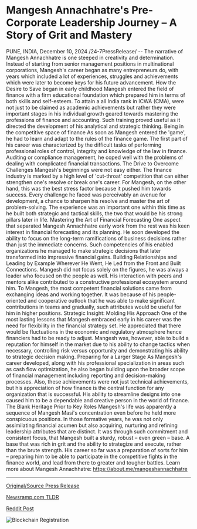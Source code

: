 # Mangesh Annachhatre's Pre-Corporate Leadership Journey – A Story of Grit and Mastery

PUNE, INDIA, December 10, 2024 /24-7PressRelease/ -- The narrative of Mangesh Annachhatre is one steeped in creativity and determination. Instead of starting from senior management positions in multinational corporations, Mangesh's career began as many entrepreneurs do, with years which included a lot of experiences, struggles and achievements which were later to become keys for his future advancement.  How the Desire to Save began in early childhood  Mangesh entered the field of finance with a firm educational foundation which prepared him in terms of both skills and self-esteem. To attain a all India rank in ICWA (CMA), were not just to be claimed as academic achievements but rather they were important stages in his individual growth geared towards mastering the professions of finance and accounting. Such training proved useful as it directed the development of his analytical and strategic thinking.  Being in the competitive space of finance  As soon as Mangesh entered the 'game', he had to learn and adapt to the rules of the finance game. The first part of his career was characterized by the difficult tasks of performing professional roles of control, integrity and knowledge of the law in finance. Auditing or compliance management, he coped well with the problems of dealing with complicated financial transactions.  The Drive to Overcome Challenges  Mangesh's beginnings were not easy either. The finance industry is marked by a high level of 'cut-throat' competition that can either strengthen one's resolve or break one's career. For Mangesh, on the other hand, this was the best stress factor because it pushed him towards success. Every challenge he faced was perceivably an avenue for development, a chance to sharpen his resolve and master the art of problem-solving. The experience was an important one within this time as he built both strategic and tactical skills, the two that would be his strong pillars later in life.  Mastering the Art of Financial Forecasting  One aspect that separated Mangesh Annachhatre early work from the rest was his keen interest in financial forecasting and its planning. He soon developed the ability to focus on the long-term ramifications of business decisions rather than just the immediate concerns. Such competencies of his enabled organizations he managed to make strategic decisions that later transformed into impressive financial gains. Building Relationships and Leading by Example Wherever He Went, He Led from the Front and Built Connections.  Mangesh did not focus solely on the figures, he was always a leader who focused on the people as well. His interaction with peers and mentors alike contributed to a constructive professional ecosystem around him. To Mangesh, the most competent financial solutions came from exchanging ideas and working together. It was because of his people-oriented and cooperative outlook that he was able to make significant contributions in teams and gradually, such attributes would be useful for him in higher positions.  Strategic Insight: Molding His Approach  One of the most lasting lessons that Mangesh embraced early in his career was the need for flexibility in the financial strategy set. He appreciated that there would be fluctuations in the economic and regulatory atmosphere hence financiers had to be ready to adjust. Mangesh was, however, able to build a reputation for himself in the market due to his ability to change tactics when necessary, controlling risk versus opportunity and demonstrating his ability to strategic decision making.  Preparing for a Larger Stage  As Mangesh's career developed, along with his professional specialization in areas such as cash flow optimization, he also began building upon the broader scope of financial management including reporting and decision-making processes. Also, these achievements were not just technical achievements, but his appreciation of how finance is the central function for any organization that is successful. His ability to streamline designs into one caused him to be a dependable and creative person in the world of finance.  The Blank Heritage Prior to Key Roles  Mangesh's life was apparently a sequence of Mangesh Masi's concentration even before he held more conspicuous positions. In those formative years, he was not only assimilating financial acumen but also acquiring, nurturing and refining leadership attributes that are distinct. It was through such commitment and consistent focus, that Mangesh built a sturdy, robust – even green – base. A base that was rich in grit and the ability to strategize and execute, rather than the brute strength. His career so far was a preparation of sorts for him – preparing him to be able to participate in the competitive fights in the finance world, and lead from there to greater and tougher battles.  Learn more about Mangesh Annachhatre: https://about.me/mangeshannachhatre 

---

[Original/Source Press Release](https://www.24-7pressrelease.com/press-release/516894/mangesh-annachhatres-pre-corporate-leadership-journey-a-story-of-grit-and-mastery)
                    

[Newsramp.com TLDR](https://newsramp.com/curated-news/mangesh-annachhatre-a-journey-of-overcoming-challenges-and-developing-strategic-insight-in-finance/0d6145a0b9628619f6694fa0502ec49d) 

 



[Reddit Post](https://www.reddit.com/r/Business_NewsRamp/comments/1hax4j7/mangesh_annachhatre_a_journey_of_overcoming/) 



![Blockchain Registration](https://cdn.newsramp.app/24-7PressRelease/qrcode/2412/10/boldNwl8.webp)